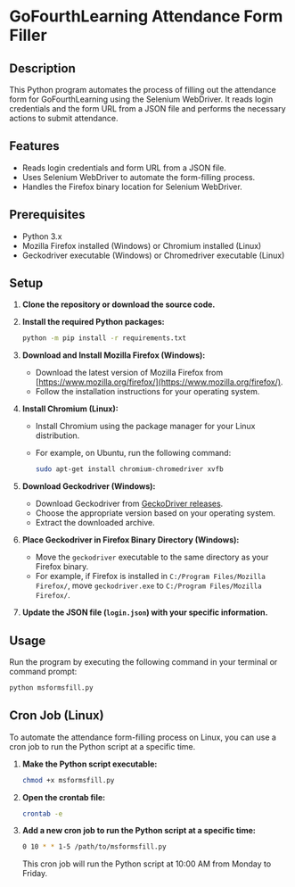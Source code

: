 # GoFourthLearning Attendance Form Filler

## Description

This Python program automates the process of filling out the attendance form for GoFourthLearning using the Selenium WebDriver. It reads login credentials and the form URL from a JSON file and performs the necessary actions to submit attendance.

## Features

- Reads login credentials and form URL from a JSON file.
- Uses Selenium WebDriver to automate the form-filling process.
- Handles the Firefox binary location for Selenium WebDriver.

## Prerequisites

- Python 3.x
- Mozilla Firefox installed (Windows) or Chromium installed (Linux)
- Geckodriver executable (Windows) or Chromedriver executable (Linux)

## Setup

1. **Clone the repository or download the source code.**

2. **Install the required Python packages:**

   ```bash
   python -m pip install -r requirements.txt
   ```

3. **Download and Install Mozilla Firefox (Windows):**

   - Download the latest version of Mozilla Firefox from [https://www.mozilla.org/firefox/](https://www.mozilla.org/firefox/).
   - Follow the installation instructions for your operating system.

4. **Install Chromium (Linux):**

   - Install Chromium using the package manager for your Linux distribution.
   - For example, on Ubuntu, run the following command:

     ```bash
     sudo apt-get install chromium-chromedriver xvfb
     ```

5. **Download Geckodriver (Windows):**

   - Download Geckodriver from [GeckoDriver releases](https://github.com/mozilla/geckodriver/releases).
   - Choose the appropriate version based on your operating system.
   - Extract the downloaded archive.

6. **Place Geckodriver in Firefox Binary Directory (Windows):**

   - Move the `geckodriver` executable to the same directory as your Firefox binary.
   - For example, if Firefox is installed in `C:/Program Files/Mozilla Firefox/`, move `geckodriver.exe` to `C:/Program Files/Mozilla Firefox/`.

7. **Update the JSON file (`login.json`) with your specific information.**

## Usage

Run the program by executing the following command in your terminal or command prompt:

```bash
python msformsfill.py
```

## Cron Job (Linux)

To automate the attendance form-filling process on Linux, you can use a cron job to run the Python script at a specific time.

1. **Make the Python script executable:**

   ```bash
   chmod +x msformsfill.py
   ```

2. **Open the crontab file:**

   ```bash
   crontab -e
   ```

3. **Add a new cron job to run the Python script at a specific time:**

   ```bash
   0 10 * * 1-5 /path/to/msformsfill.py
   ```

   This cron job will run the Python script at 10:00 AM from Monday to Friday.
